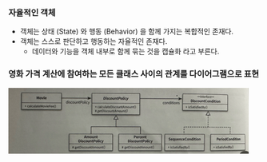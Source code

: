 ### 자율적인 객체
- 객체는 상태 (State) 와 행동 (Behavior) 을 함께 가지는 복합적인 존재다.
- 객체는 스스로 판단하고 행동하는 자율적인 존재다.
  - 데이터와 기능을 객체 내부로 함께 묶는 것을 캡슐화 라고 부른다.


### 영화 가격 계산에 참여하는 모든 클래스 사이의 관계를 다이어그램으로 표현
![img_4.png](img_4.png)


